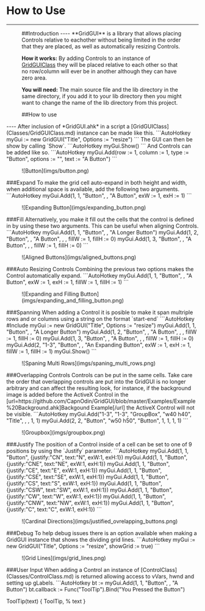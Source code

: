 # How to Use

----
<figure markdown="1">
##Introduction
----
**GridGUI** is a library that allows placing Controls relative to eachother without being limited in the order that they are placed, as well as automatically resizing Controls.

**How it works:** By adding Controls to an instance of [GridGUIClass](Classes/GridGUIClass.md) they will be placed relative to each other so that no row/column will ever be in another although they can have zero area.

**You will need:** The main source file and the lib directory in the same directory, if you add it to your lib directory then you might want to change the name of the lib directory from this project.

##How to use
</figure>
----
After inclusion of *GridGUI.ahk* in a script a [GridGUIClass](Classes/GridGUIClass.md) instance can be made like this.
```AutoHotkey
myGui := new GridGUI("Title", Options := "resize")
```
The GUI can then be show by calling `Show`.
```AutoHotkey
myGui.Show()
```
And Controls can be added like so.
```AutoHotkey
myGui.Add(row := 1, column := 1, type := "Button", options := "", text := "A Button")
```
<figure markdown="1">
![Button](imgs/button.png)
</figure>
###Expand
To make the grid cell auto-expand in both height and width, when additional space is available, add the following two arguments.
```AutoHotkey
myGui.Add(1, 1, "Button", , "A Button", exW := 1, exH := 1)
```
<figure markdown="1">
![Expanding Button](imgs/expanding_button.png)
</figure>
###Fill
Alternatively, you make it fill out the cells that the control is defined in by using these two arguments. This can be useful when aligning Controls.
```AutoHotkey
myGui.Add(1, 1, "Button", , "A Longer Button")
myGui.Add(1, 2, "Button", , "A Button", , , fillW := 1, fillH := 0)
myGui.Add(1, 3, "Button", , "A Button", , , fillW := 1, fillH := 0)
```
<figure markdown="1">
![Aligned Buttons](imgs/aligned_buttons.png)
</figure>
###Auto Resizing Controls
Combining the previous two options makes the Control automatically expand.
```AutoHotkey
myGui.Add(1, 1, "Button", , "A Button", exW := 1, exH := 1, fillW := 1, fillH := 1)
```
<figure markdown="1">
![Expanding and Filling Button](imgs/expanding_and_filling_button.png)
</figure>
###Spanning
When adding a Control it is posible to make it span multriple rows and or columns using a string on the format `start-end`
```AutoHotkey
#Include <GridGUI>
myGui := new GridGUI("Title", Options := "resize")
myGui.Add(1,	1,		"Button", , "A Longer Button")
myGui.Add(1,	2,		"Button", , "A Button", , , fillW := 1, fillH := 0)
myGui.Add(1,	3,		"Button", , "A Button", , , fillW := 1, fillH := 0)
myGui.Add(2,	"1-3",	"Button", , "An Expanding Button", exW := 1, exH := 1, fillW := 1, fillH := 1)
myGui.Show()
```
<figure markdown="1">
![Spaning Multi Rows](imgs/spaning_multi_rows.png)
</figure>
###Overlapping Controls
Controls can be put in the same cells. Take care the order that overlapping controls are put into the GridGUI is no longer arbitrary and can affect the resulting look, for instance, if the background image is added before the ActiveX Control in the [url=https://github.com/CapnOdin/GridGUI/blob/master/Examples/Example%20Background.ahk]Backgound Example[/url] the ActiveX Control will not be visible.
```AutoHotkey
myGui.Add("1-3", "1-3", "GroupBox", "w40 h40", "Title", , , 1, 1)
myGui.Add(2, 2, "Button", "w50 h50", "Button", 1, 1, 1, 1)
```
<figure markdown="1">
![Groupbox](imgs/groupbox.png)
</figure>
###Justify
The position of a Control inside of a cell can be set to one of 9 positions by using the `Justify` parameter.
```AutoHotkey
myGui.Add(1, 1, "Button", {justify:"CN",	text:"N",	exW:1, exH:1})
myGui.Add(1, 1, "Button", {justify:"CNE",	text:"NE",	exW:1, exH:1})
myGui.Add(1, 1, "Button", {justify:"CE",	text:"E",	exW:1, exH:1})
myGui.Add(1, 1, "Button", {justify:"CSE",	text:"SE",	exW:1, exH:1})
myGui.Add(1, 1, "Button", {justify:"CS",	text:"S",	exW:1, exH:1})
myGui.Add(1, 1, "Button", {justify:"CSW",	text:"SW",	exW:1, exH:1})
myGui.Add(1, 1, "Button", {justify:"CW",	text:"W",	exW:1, exH:1})
myGui.Add(1, 1, "Button", {justify:"CNW",	text:"NW",	exW:1, exH:1})
myGui.Add(1, 1, "Button", {justify:"C",		text:"C",	exW:1, exH:1})
```
<figure markdown="1">
![Cardinal Directions](imgs/justified_ovrelapping_buttons.png)
</figure>
###Debug
To help debug issues there is an option available when making a GridGUI instance that shows the dividing grid lines.
```AutoHotkey
myGui := new GridGUI("Title", Options := "resize", showGrid := true)
```
<figure markdown="1">
![Grid Lines](imgs/grid_lines.png)
</figure>
###User Input
When adding a Control an instance of [ControlClass](Classes/ControlClass.md) is returned allowing access to vVars, hwnd and setting up gLabels.
```AutoHotkey
bt := myGui.Add(1, 1, "Button", , "A Button")
bt.callback := Func("ToolTip").Bind("You Pressed the Button")

ToolTip(text) {
	ToolTip, % text
}
```